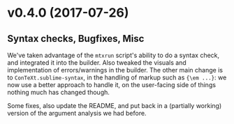 # v0.4.0 (2017-07-26)

## Syntax checks, Bugfixes, Misc

We've taken advantage of the `mtxrun` script's ability to do a syntax check, and
integrated it into the builder. Also tweaked the visuals and implementation of
errors/warnings in the builder. The other main change is to
`ConTeXt.sublime-syntax`, in the handling of markup such as `{\em ...}`: we now
use a better approach to handle it, on the user-facing side of things nothing
much has changed though.

Some fixes, also update the README, and put back in a (partially working)
version of the argument analysis we had before.
